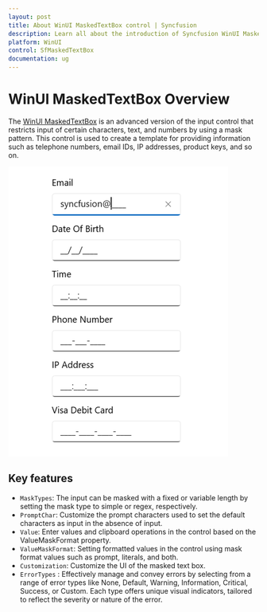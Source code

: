 ```yaml
---
layout: post
title: About WinUI MaskedTextBox control | Syncfusion
description: Learn all about the introduction of Syncfusion WinUI MaskedTextBox (SfMaskedTextBox) control with essential features and more here.
platform: WinUI
control: SfMaskedTextBox
documentation: ug
---
```


# WinUI MaskedTextBox Overview

The [WinUI MaskedTextBox](https://www.syncfusion.com/winui-controls/masked-textbox) is an advanced version of the input control that restricts input of certain characters, text, and numbers by using a mask pattern. This control is used to create a template for providing information such as telephone numbers, email IDs, IP addresses, product keys, and so on.

![MaskedTextBox control overview in WinUI](MaskedTextBox_Images/winui_maskedtextbox_overview.png)

## Key features

* `MaskTypes`: The input can be masked with a fixed or variable length by setting the mask type to simple or regex, respectively.
* `PromptChar`: Customize the prompt characters used to set the default characters as input in the absence of input.
* `Value`: Enter values and clipboard operations in the control based on the ValueMaskFormat property.
* `ValueMaskFormat`: Setting formatted values in the control using mask format values such as prompt, literals, and both.
* `Customization`: Customize the UI of the masked text box.
* `ErrorTypes` : Effectively manage and convey errors by selecting from a range of error types like None, Default, Warning, Information, Critical, Success, or Custom. Each type offers unique visual indicators, tailored to reflect the severity or nature of the error.